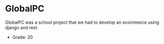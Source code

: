 # GlobalPC
GlobalPC was a school project that we had to develop an ecommerce using django and rest.

- Grade: 20
